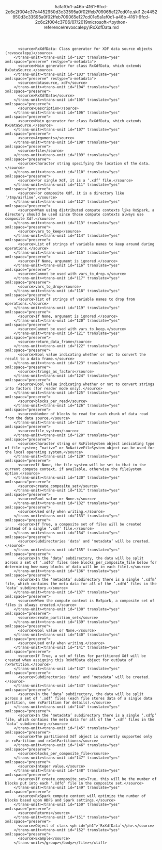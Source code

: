 <?xml version="1.0"?><xliff version="1.2" xmlns="urn:oasis:names:tc:xliff:document:1.2" xmlns:xsi="http://www.w3.org/2001/XMLSchema-instance" xsi:schemaLocation="urn:oasis:names:tc:xliff:document:1.2 xliff-core-1.2-transitional.xsd"><file datatype="xml" original="RxXdfData.md" source-language="en-US" target-language="en-US"><header><tool tool-id="mdxliff" tool-name="mdxliff" tool-version="1.0-4e81c41" tool-company="Microsoft" /><xliffext:skl_file_name xmlns:xliffext="urn:microsoft:content:schema:xliffextensions">5a1af0c1-a46b-4161-9fcd-2c6c2f004c37c4452950d3c33595a0f02ffeb709065e127cd01e.skl</xliffext:skl_file_name><xliffext:version xmlns:xliffext="urn:microsoft:content:schema:xliffextensions">1.2</xliffext:version><xliffext:ms.openlocfilehash xmlns:xliffext="urn:microsoft:content:schema:xliffextensions">c4452950d3c33595a0f02ffeb709065e127cd01e</xliffext:ms.openlocfilehash><xliffext:ms.sourcegitcommit xmlns:xliffext="urn:microsoft:content:schema:xliffextensions">5a1af0c1-a46b-4161-9fcd-2c6c2f004c37</xliffext:ms.sourcegitcommit><xliffext:ms.lasthandoff xmlns:xliffext="urn:microsoft:content:schema:xliffextensions">06/07/2019</xliffext:ms.lasthandoff><xliffext:ms.openlocfilepath xmlns:xliffext="urn:microsoft:content:schema:xliffextensions">microsoft-r\python-reference\revoscalepy\RxXdfData.md</xliffext:ms.openlocfilepath></header><body><group id="content" extype="content"><trans-unit id="101" translate="yes" xml:space="preserve" restype="x-metadata">
          <source>RxXdfData: Class generator for XDF data source objects (revoscalepy)</source>
        </trans-unit><trans-unit id="102" translate="yes" xml:space="preserve" restype="x-metadata">
          <source>Main generator for class RxXdfData, which extends RxDataSource.</source>
        </trans-unit><trans-unit id="103" translate="yes" xml:space="preserve" restype="x-metadata">
          <source>datasource, xdf</source>
        </trans-unit><trans-unit id="104" translate="yes" xml:space="preserve">
          <source>RxXdfData</source>
        </trans-unit><trans-unit id="105" translate="yes" xml:space="preserve">
          <source>Description</source>
        </trans-unit><trans-unit id="106" translate="yes" xml:space="preserve">
          <source>Main generator for class RxXdfData, which extends RxDataSource.</source>
        </trans-unit><trans-unit id="107" translate="yes" xml:space="preserve">
          <source>Arguments</source>
        </trans-unit><trans-unit id="108" translate="yes" xml:space="preserve">
          <source>file</source>
        </trans-unit><trans-unit id="109" translate="yes" xml:space="preserve">
          <source>Character string specifying the location of the data.</source>
        </trans-unit><trans-unit id="110" translate="yes" xml:space="preserve">
          <source>For single Xdf, it is a ‘.xdf’ file.</source>
        </trans-unit><trans-unit id="111" translate="yes" xml:space="preserve">
          <source>For composite Xdf, it is a directory like ‘/tmp/airline’.</source>
        </trans-unit><trans-unit id="112" translate="yes" xml:space="preserve">
          <source>When using distributed compute contexts like RxSpark, a directory should be used since those compute contexts always use composite Xdf.</source>
        </trans-unit><trans-unit id="113" translate="yes" xml:space="preserve">
          <source>vars_to_keep</source>
        </trans-unit><trans-unit id="114" translate="yes" xml:space="preserve">
          <source>List of strings of variable names to keep around during operations.</source>
        </trans-unit><trans-unit id="115" translate="yes" xml:space="preserve">
          <source>If None, argument is ignored.</source>
        </trans-unit><trans-unit id="116" translate="yes" xml:space="preserve">
          <source>Cannot be used with vars_to_drop.</source>
        </trans-unit><trans-unit id="117" translate="yes" xml:space="preserve">
          <source>vars_to_drop</source>
        </trans-unit><trans-unit id="118" translate="yes" xml:space="preserve">
          <source>list of strings of variable names to drop from operations.</source>
        </trans-unit><trans-unit id="119" translate="yes" xml:space="preserve">
          <source>If None, argument is ignored.</source>
        </trans-unit><trans-unit id="120" translate="yes" xml:space="preserve">
          <source>Cannot be used with vars_to_keep.</source>
        </trans-unit><trans-unit id="121" translate="yes" xml:space="preserve">
          <source>return_data_frame</source>
        </trans-unit><trans-unit id="122" translate="yes" xml:space="preserve">
          <source>Bool value indicating whether or not to convert the result to a data frame.</source>
        </trans-unit><trans-unit id="123" translate="yes" xml:space="preserve">
          <source>strings_as_factors</source>
        </trans-unit><trans-unit id="124" translate="yes" xml:space="preserve">
          <source>Bool value indicating whether or not to convert strings into factors (for reader mode only).</source>
        </trans-unit><trans-unit id="125" translate="yes" xml:space="preserve">
          <source>blocks_per_read</source>
        </trans-unit><trans-unit id="126" translate="yes" xml:space="preserve">
          <source>Number of blocks to read for each chunk of data read from the data source.</source>
        </trans-unit><trans-unit id="127" translate="yes" xml:space="preserve">
          <source>file_system</source>
        </trans-unit><trans-unit id="128" translate="yes" xml:space="preserve">
          <source>Character string or RxFileSystem object indicating type of file system; “native” or RxNativeFileSystem object can be used for the local operating system.</source>
        </trans-unit><trans-unit id="129" translate="yes" xml:space="preserve">
          <source>If None, the file system will be set to that in the current compute context, if available, otherwise the fileSystem option.</source>
        </trans-unit><trans-unit id="130" translate="yes" xml:space="preserve">
          <source>create_composite_set</source>
        </trans-unit><trans-unit id="131" translate="yes" xml:space="preserve">
          <source>Bool value or None.</source>
        </trans-unit><trans-unit id="132" translate="yes" xml:space="preserve">
          <source>Used only when writing.</source>
        </trans-unit><trans-unit id="133" translate="yes" xml:space="preserve">
          <source>If True, a composite set of files will be created instead of a single ‘.xdf’ file.</source>
        </trans-unit><trans-unit id="134" translate="yes" xml:space="preserve">
          <source>Subdirectories ‘data’ and ‘metadata’ will be created.</source>
        </trans-unit><trans-unit id="135" translate="yes" xml:space="preserve">
          <source>In the ‘data’ subdirectory, the data will be split across a set of ‘.xdfd’ files (see blocks_per_composite_file below for determining how many blocks of data will be in each file).</source>
        </trans-unit><trans-unit id="136" translate="yes" xml:space="preserve">
          <source>In the ‘metadata’ subdirectory there is a single ‘.xdfm’ file, which contains the meta data for all of the ‘.xdfd’ files in the ‘data’ subdirectory.</source>
        </trans-unit><trans-unit id="137" translate="yes" xml:space="preserve">
          <source>When the compute context is RxSpark, a composite set of files is always created.</source>
        </trans-unit><trans-unit id="138" translate="yes" xml:space="preserve">
          <source>create_partition_set</source>
        </trans-unit><trans-unit id="139" translate="yes" xml:space="preserve">
          <source>Bool value or None.</source>
        </trans-unit><trans-unit id="140" translate="yes" xml:space="preserve">
          <source>Used only when writing.</source>
        </trans-unit><trans-unit id="141" translate="yes" xml:space="preserve">
          <source>If True, a set of files for partitioned Xdf will be created when assigning this RxXdfData object for outData of rxPartition.</source>
        </trans-unit><trans-unit id="142" translate="yes" xml:space="preserve">
          <source>Subdirectories ‘data’ and ‘metadata’ will be created.</source>
        </trans-unit><trans-unit id="143" translate="yes" xml:space="preserve">
          <source>In the ‘data’ subdirectory, the data will be split across a set of ‘.xdf’ files (each file stores data of a single data partition, see rxPartition for details).</source>
        </trans-unit><trans-unit id="144" translate="yes" xml:space="preserve">
          <source>In the ‘metadata’ subdirectory there is a single ‘.xdfp’ file, which contains the meta data for all of the ‘.xdf’ files in the ‘data’ subdirectory.</source>
        </trans-unit><trans-unit id="145" translate="yes" xml:space="preserve">
          <source>The partitioned Xdf object is currently supported only in rxPartition and rxGetPartitions</source>
        </trans-unit><trans-unit id="146" translate="yes" xml:space="preserve">
          <source>blocks_per_composite_file</source>
        </trans-unit><trans-unit id="147" translate="yes" xml:space="preserve">
          <source>Integer value.</source>
        </trans-unit><trans-unit id="148" translate="yes" xml:space="preserve">
          <source>If create_composite_set=True, this will be the number of blocks put into each ‘.xdfd’ file in the composite set.</source>
        </trans-unit><trans-unit id="149" translate="yes" xml:space="preserve">
          <source>RxSpark compute context will optimize the number of blocks based upon HDFS and Spark settings.</source>
        </trans-unit><trans-unit id="150" translate="yes" xml:space="preserve">
          <source>Returns</source>
        </trans-unit><trans-unit id="151" translate="yes" xml:space="preserve">
          <source>Object of class <ph id="ph1">`RxXdfData`</ph>.</source>
        </trans-unit><trans-unit id="152" translate="yes" xml:space="preserve">
          <source>Example</source>
        </trans-unit></group></body></file></xliff>